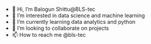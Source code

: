 - 👋 Hi, I’m Balogun Shittu@BLS-tec
- 👀 I’m interested in data science and machine learning
- 🌱 I’m currently learning data analytics and python
- 💞️ I’m looking to collaborate on projects
- 📫 How to reach me @bls-tec
  


<!---
BLS-tec/BLS-tec is a ✨ special ✨ repository because its `README.md` (this file) appears on your GitHub profile.
You can click the Preview link to take a look at your changes.
--->
